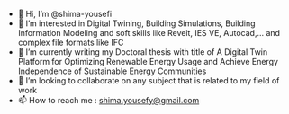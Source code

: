 - 👋 Hi, I’m @shima-yousefi
- 👀 I’m interested in Digital Twining, Building Simulations, Building Information Modeling and soft skills like Reveit, IES VE, Autocad,... and complex file formats 
like IFC
- 🌱 I’m currently writing my Doctoral thesis with title of A Digital Twin Platform for Optimizing Renewable Energy Usage and Achieve Energy 
Independence of Sustainable Energy Communities
- 💞️ I’m looking to collaborate on any subject that is related to my field of work 
- 📫 How to reach me : shima.yousefy@gmail.com

<!---
shima-yousefi/shima-yousefi is a ✨ special ✨ repository because its `README.md` (this file) appears on your GitHub profile.
You can click the Preview link to take a look at your changes.
--->
